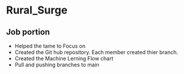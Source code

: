 # Rural_Surge

## Job portion

- Helped the tame to Focus on 
- Created the Git hub repository. Each member created thier branch. 
- Created the Machine Lerning Flow chart
- Pull and pushing branches to main
